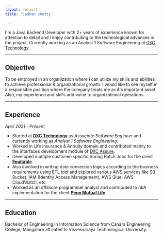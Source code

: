 ```yaml
---
layout: default
title: "Sadhan Shetty"

---
```

I'm a Java Backend Developer with 2+ years of experience known for attention to detail and I enjoy contributing to the technological advances in the project. Currently working as an Analyst 1 Software Engineering at [DXC Technology](https://dxc.com/us/en).

---
## Objective
To be employed in an organization where I can utilize my skills and abilities to achieve professional & organizational growth. I would like to see myself in a responsible position where the company treats me as it's important asset. Also, my experience and skills add value to organizational operations.

---
## Experience
_April 2021 - Present_ <br>
- Started at [**DXC Technology**](https://dxc.com/us/en) as _Associate Software Engineer_ and currently working as _Analyst 1 Software Engineering_.
- Worked in Life Insurance & Annuity domain and contributed mainly to the interfaces development module of [DXC Assure](https://dxc.com/us/en/services/insurance-software-bps/dxc-insurance-software/dxc-assure-for-life-and-wealth).
- Developed multiple customer-specific Spring Batch Jobs for the client [**Equitable**](https://equitable.com/).
- Also involved in writing data conversion logics according to the business requirements using ETL tool and explored various AWS services like S3 Bucket, IAM (Identity Access Management), AWS Glue, AWS CloudWatch, etc.
- Worked as an offshore programmer analyst and contributed to nbA implementation for the client [**Penn Mutual Life**](https://www.pennmutual.com/).

---
## Education
Bachelor of Engineering in Information Science from Canara Engineering College, Mangalore affiliated to Visvesvaraya Technological University.
